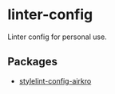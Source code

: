 # linter-config

Linter config for personal use.

## Packages

- [stylelint-config-airkro](./packages/stylelint-config/readme.md)
